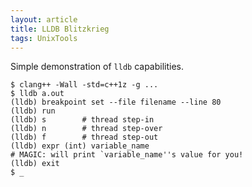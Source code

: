 ```yaml
---
layout: article
title: LLDB Blitzkrieg
tags: UnixTools
---
```


Simple demonstration of `lldb` capabilities.

```
$ clang++ -Wall -std=c++1z -g ...
$ lldb a.out
(lldb) breakpoint set --file filename --line 80
(lldb) run
(lldb) s        # thread step-in
(lldb) n        # thread step-over
(lldb) f        # thread step-out
(lldb) expr (int) variable_name
# MAGIC: will print `variable_name''s value for you!
(lldb) exit
$ _
```
